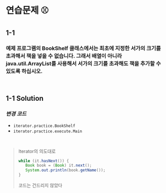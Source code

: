 # 연습문제 ⚾

## 1-1
### 예제 프로그램의 BookShelf 클래스에서는 최초에 지정한 서가의 크기를 초과해서 책을 넣을 수 없습니다. 그래서 배열이 아니라 java.util.ArrayList를 사용해서 서가의 크기를 초과해도 책을 추가할 수 있도록 하십시오.

<br>


## 1-1 Solution
### *변경 코드* 
- `iterator.practice.BookShelf`
- `iterator.practice.execute.Main`

<br>

> Iterator의 의도대로
>```java
> while (it.hasNext()) {
>    Book book = (Book) it.next();
>    System.out.println(book.getName());
> }
>```
>코드는 건드리지 않았다